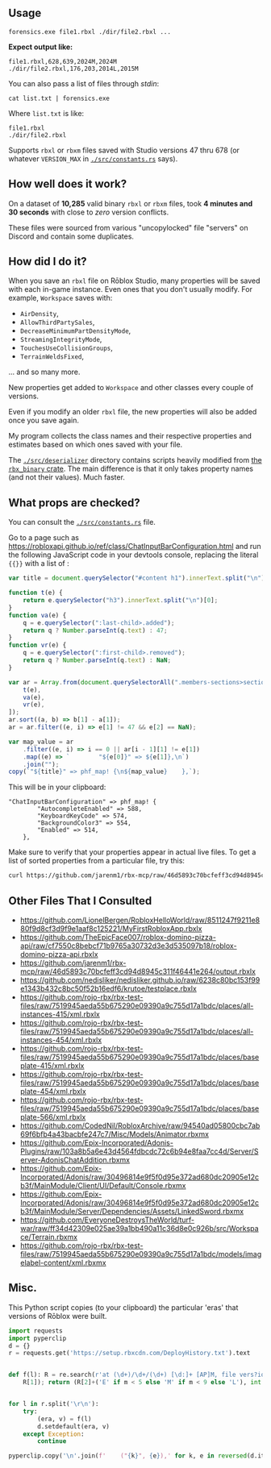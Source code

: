 ## Usage

```
forensics.exe file1.rbxl ./dir/file2.rbxl ...
```

**Expect output like:**

```
file1.rbxl,628,639,2024M,2024M
./dir/file2.rbxl,176,203,2014L,2015M
```

You can also pass a list of files through _stdin_:

```
cat list.txt | forensics.exe
```

Where `list.txt` is like:

```
file1.rbxl
./dir/file2.rbxl
```

Supports `rbxl` or `rbxm` files saved with Studio versions 47 thru 678 (or whatever `VERSION_MAX` in [`./src/constants.rs`](./src/constants.rs) says).

## How well does it work?

On a dataset of **10,285** valid binary `rbxl` or `rbxm` files, took **4 minutes and 30 seconds** with close to *zero* version conflicts.

These files were sourced from various "uncopylocked" file "servers" on Discord and contain some duplicates.

## How did I do it?

When you save an `rbxl` file on Rōblox Studio, many properties will be saved with each in-game instance. Even ones that you don't usually modify. For example, `Workspace` saves with:

- `AirDensity`,
- `AllowThirdPartySales`,
- `DecreaseMinimumPartDensityMode`,
- `StreamingIntegrityMode`,
- `TouchesUseCollisionGroups`,
- `TerrainWeldsFixed`,

... and so many more.

New properties get added to `Workspace` and other classes every couple of versions.

Even if you modify an older `rbxl` file, the new properties will also be added once you save again.

My program collects the class names and their respective properties and estimates based on which ones saved with your file.

The [`./src/deserializer`](./src/deserializer/) directory contains scripts heavily modified from [the `rbx_binary` crate](https://github.com/rojo-rbx/rbx-dom/tree/master/rbx_binary). The main difference is that it only takes property names (and not their values). Much faster.

## What props are checked?

You can consult the [`./src/constants.rs`](./src/constants.rs) file.

Go to a page such as https://robloxapi.github.io/ref/class/ChatInputBarConfiguration.html and run the following JavaScript code in your devtools console, replacing the literal `{{}}` with a list of :

```js
var title = document.querySelector("#content h1").innerText.split("\n")[0];

function t(e) {
	return e.querySelector("h3").innerText.split("\n")[0];
}
function va(e) {
	q = e.querySelector(":last-child>.added");
	return q ? Number.parseInt(q.text) : 47;
}
function vr(e) {
	q = e.querySelector(":first-child>.removed");
	return q ? Number.parseInt(q.text) : NaN;
}

var ar = Array.from(document.querySelectorAll(".members-sections>section:has(.col-valuetype)")).map((e) => [
	t(e),
	va(e),
	vr(e),
]);
ar.sort((a, b) => b[1] - a[1]);
ar = ar.filter((e, i) => e[1] != 47 && e[2] == NaN);

var map_value = ar
	.filter((e, i) => i == 0 || ar[i - 1][1] != e[1])
	.map((e) => `        "${e[0]}" => ${e[1]},\n`)
	.join("");
copy(`"${title}" => phf_map! {\n${map_value}    },`);
```

This will be in your clipboard:

```
"ChatInputBarConfiguration" => phf_map! {
        "AutocompleteEnabled" => 588,
        "KeyboardKeyCode" => 574,
        "BackgroundColor3" => 554,
        "Enabled" => 514,
    },
```

Make sure to verify that your properties appear in actual live files. To get a list of sorted properties from a particular file, try this:

```sh
curl https://github.com/jarenm1/rbx-mcp/raw/46d5893c70bcfeff3cd94d8945c311f46441e264/output.rbxlx -L | grep -P "(?<=class=`")[^`"]+" -o | sort -u
```

## Other Files That I Consulted

- https://github.com/LionelBergen/RobloxHelloWorld/raw/8511247f9211e880f9d8cf3d9f9e1aaf8c125221/MyFirstRobloxApp.rbxlx
- https://github.com/TheEpicFace007/roblox-domino-pizza-api/raw/cf7550c8bebcf71b9765a30732d3e3d535097b18/roblox-domino-pizza-api.rbxlx
- https://github.com/jarenm1/rbx-mcp/raw/46d5893c70bcfeff3cd94d8945c311f46441e264/output.rbxlx
- https://github.com/nedisliker/nedisliker.github.io/raw/6238c80bc153f99e1343b432c8bc50f52b16edf6/krutoe/testplace.rbxlx
- https://github.com/rojo-rbx/rbx-test-files/raw/7519945aeda55b675290e09390a9c755d17a1bdc/places/all-instances-415/xml.rbxlx
- https://github.com/rojo-rbx/rbx-test-files/raw/7519945aeda55b675290e09390a9c755d17a1bdc/places/all-instances-454/xml.rbxlx
- https://github.com/rojo-rbx/rbx-test-files/raw/7519945aeda55b675290e09390a9c755d17a1bdc/places/baseplate-415/xml.rbxlx
- https://github.com/rojo-rbx/rbx-test-files/raw/7519945aeda55b675290e09390a9c755d17a1bdc/places/baseplate-454/xml.rbxlx
- https://github.com/rojo-rbx/rbx-test-files/raw/7519945aeda55b675290e09390a9c755d17a1bdc/places/baseplate-566/xml.rbxlx
- https://github.com/CodedNil/RobloxArchive/raw/94540ad05800cbc7ab69f6bfb4a43bacbfe247c7/Misc/Models/Animator.rbxmx
- https://github.com/Epix-Incorporated/Adonis-Plugins/raw/103a8b5a6e43d4564fdbcdc72c6b94e8faa7cc4d/Server/Server-AdonisChatAddition.rbxmx
- https://github.com/Epix-Incorporated/Adonis/raw/30496814e9f5f0d95e372ad680dc20905e12cb3f/MainModule/Client/UI/Default/Console.rbxmx
- https://github.com/Epix-Incorporated/Adonis/raw/30496814e9f5f0d95e372ad680dc20905e12cb3f/MainModule/Server/Dependencies/Assets/LinkedSword.rbxmx
- https://github.com/EveryoneDestroysTheWorld/turf-war/raw/ff34d42309e025ae39a1bb490a11c36d8e0c926b/src/Workspace/Terrain.rbxmx
- https://github.com/rojo-rbx/rbx-test-files/raw/7519945aeda55b675290e09390a9c755d17a1bdc/models/imagelabel-content/xml.rbxmx

## Misc.

This Python script copies (to your clipboard) the particular 'eras' that versions of Rōblox were built.

```py
import requests
import pyperclip
d = {}
r = requests.get('https://setup.rbxcdn.com/DeployHistory.txt').text


def f(l): R = re.search(r'at (\d+)/\d+/(\d+) [\d:]+ [AP]M, file vers?ion: 0, (\d+)', l); m = int(
    R[1]); return (R[2]+('E' if m < 5 else 'M' if m < 9 else 'L'), int(R[3]))


for l in r.split('\r\n'):
    try:
        (era, v) = f(l)
        d.setdefault(era, v)
    except Exception:
        continue

pyperclip.copy('\n'.join(f'    ("{k}", {e}),' for k, e in reversed(d.items())))
```
